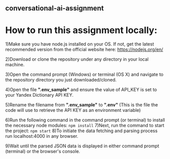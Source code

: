 ## conversational-ai-assignment

# How to run this assignment locally:

1)Make sure you have node.js installed on your OS. If not, get the latest recommended version from the official website here: https://nodejs.org/en/

2)Download or clone the repository under any directory in your local machine.

3)Open the command prompt (Windows) or terminal (OS X) and navigate to the repository directory you just downloaded/cloned.

4)Open the file **".env_sample"** and ensure the value of API_KEY is set to your Yandex Dictionary API KEY.

5)Rename the filename from **".env_sample"** to **".env"** (This is the file the code will use to retrieve the API KEY as an environment variable)

6)Run the following command in the command prompt (or terminal) to install the necessary node modules:
    ```
    npm install
    ```
7)Next, run the command to start the project:
    ```
    npm start
    ```
8)To initiate the data fetching and parsing process run localhost:4000 in any browser. 

9)Wait until the parsed JSON data is displayed in either command prompt (terminal) or the browser's console.
